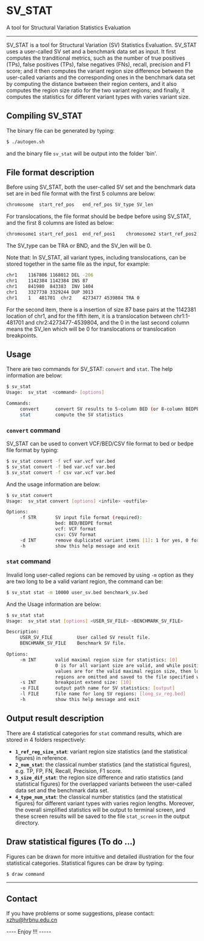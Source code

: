 # SV_STAT
A tool for Structural Variation Statistics Evaluation

-------------------
SV_STAT is a tool for Structural Variation (SV) Statistics Evaluation. SV_STAT uses a user-called SV set and a benchmark data set as input. It first computes the tranditional metrics, such as the number of true positives (TPs), false positives (TPs), false negatives (FNs), recall, precision and F1 score; and it then computes the variant region size difference between the user-called variants and the corresponding ones in the benchmark data set by computing the distance bwtween their region centers, and it also computes the region size ratio for the two variant regions; and finally, it computes the statistics for different variant types with varies variant size.


## Compiling SV_STAT

The binary file can be generated by typing:
```sh
$ ./autogen.sh
```
and the binary file `sv_stat` will be output into the folder 'bin'.

## File format description

Before using SV_STAT, both the user-called SV set and the benchmark data set are in bed file format with the first 5 columns are below:
```sh
chromosome	start_ref_pos	end_ref_pos	SV_type	SV_len
```
For translocations, the file format should be bedpe before using SV_STAT, and the first 8 columns are listed as below:
```sh
chromosome1	start_ref_pos1	end_ref_pos1	chromosome2	start_ref_pos2	end_ref_pos2	SV_type	SV_len
```
The SV_type can be TRA or BND, and the SV_len will be 0.

Note that: In SV_STAT, all variant types, including translocations, can be stored together in the same file as the input, for example:
```sh
chr1	1167806	1168012	DEL	-206
chr1	1142384	1142384	INS	87
chr1	841980	843383	INV	1404
chr1	3327738	3329244	DUP	3013
chr1	1	481701	chr2	4273477	4539804	TRA	0
```		
For the second item, there is a insertion of size 87 base pairs at the 1142381 location of chr1, and for the fifth item, it is a translocation between chr1:1-481701 and chr2:4273477-4539804, and the 0 in the last second column means the SV_len which will be 0 for translocations or translocation breakpoints.


## Usage
There are two commands for SV_STAT: `convert` and `stat`. The help information are below:
```sh
$ sv_stat
Usage:  sv_stat  <command> [options]

Commands:
     convert      convert SV results to 5-column BED (or 8-column BEDPE) file format
     stat         compute the SV statistics
```

### `convert` command
SV_STAT can be used to convert VCF/BED/CSV file format to bed or bedpe file format by typing:
```sh
$ sv_stat convert -f vcf var.vcf var.bed
$ sv_stat convert -f bed var.vcf var.bed
$ sv_stat convert -f csv var.vcf var.bed
```
And the usage information are below:
```sh
$ sv_stat convert
Usage:  sv_stat convert [options] <infile> <outfile>

Options:
     -f STR       SV input file format (required):
                  bed: BED/BEDPE format
                  vcf: VCF format
                  csv: CSV format
     -d INT       remove duplicated variant items [1]: 1 for yes, 0 for no
     -h           show this help message and exit
```

### `stat` command
Invalid long user-called regions can be removed by using `-m` option as they are two long to be a valid variant region, the command can be:
```sh
$ sv_stat stat -m 10000 user_sv.bed benchmark_sv.bed 
```
And the Usage information are below:
```sh
$ sv_stat stat
Usage:  sv_stat stat [options] <USER_SV_FILE> <BENCHMARK_SV_FILE>

Description:
     USER_SV_FILE         User called SV result file.
     BENCHMARK_SV_FILE    Benchmark SV file.

Options:
     -m INT       valid maximal region size for statistics: [0]
                  0 is for all variant size are valid, and while positive
                  values are for the valid maximal region size, then longer
                  regions are omitted and saved to the file specified with -l
     -s INT       breakpoint extend size: [10]
     -o FILE      output path name for SV statistics: [output]
     -l FILE      file name for long SV regions: [long_sv_reg.bed]
     -h           show this help message and exit
```


## Output result description
There are 4 statistical categories for `stat` command results, which are stored in 4 folders respectively:
* __`1_ref_reg_size_stat`__: variant region size statistics (and the statistical figures) in reference.
* __`2_num_stat`__: the classical number statistics (and the statistical figures), e.g. TP, FP, FN, Recall, Precision, F1 score.
* __`3_size_dif_stat`__: the region size difference and ratio statistics (and statistical figures) for the overlapped variants between the user-called data set and the benchmark data set.
* __`4_type_num_stat`__: the classical number statistics (and the statistical figures) for different variant types with varies region lengths.
Moreover, the overall simplified statistics will be output to terminal screen, and these screen results will be saved to the file `stat_screen` in the output directory.


## Draw statistical figures (To do ...)
Figures can be drawn for more intuitive and detailed illustration for the four statistical categories. Statistical figures can be draw by typing:
```sh
$ draw command
```

------------------------------------------------------------------------------
## Contact
If you have problems or some suggestions, please contact: xzhu@hrbnu.edu.cn

---- Enjoy !!! -----

